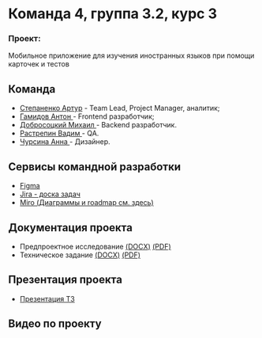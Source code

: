# Команда 4, группа 3.2, курс 3
### Проект: 
Мобильное приложение для изучения иностранных языков при помощи карточек и тестов

## Команда 
- [Степаненко Артур](https://github.com/uyrtryu "") - Team Lead, Project Manager, аналитик;
- [Гамидов Антон ]("") - Frontend разработчик;
- [Добросоцкий Михаил ](https://github.com/Hik4n "") - Backend разработчик.
- [Растрепин Вадим ]("") - QA.
- [Чурсина Анна ]("") - Дизайнер.

## Сервисы командной разработки
+ [Figma](https://www.figma.com/design/LwB0QJmF4J4cmRZOH3YpcC/LingCards%3A-UI-Kit-%26-Brandbook?node-id=15-2&t=qEMmEIkHRCVHQK4i-1)
+ [Jira - доска задач]() 
+ [Miro (Диаграммы и roadmap см. здесь)](https://miro.com/app/board/uXjVIOZVmws=/?share_link_id=181565259210)

## Документация проекта
+ Предпроектное исследование [(DOCX)]() [(PDF)]()
+ Техническое задание [(DOCX)](Documentation/Техническое_задание.docx) [(PDF)](Documentation/Техническое_задание.pdf)

## Презентация проекта
+ [Презентация ТЗ]()

## Видео по проекту

